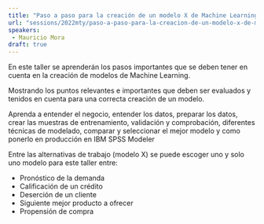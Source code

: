 ```yaml
---
title: "Paso a paso para la creación de un modelo X de Machine Learning"
url: "sessions/2022mty/paso-a-paso-para-la-creacion-de-un-modelo-x-de-machine-learning"
speakers:
 - Mauricio Mora
draft: true
---
```


En este taller se aprenderán los pasos importantes que se deben tener en cuenta en la creación de modelos de Machine Learning. 

Mostrando los puntos relevantes e importantes que deben ser evaluados y tenidos en cuenta para una correcta creación de un modelo. 

Aprenda a entender el negocio, entender los datos, preparar los datos, crear las muestras de entrenamiento, validación y comprobación, diferentes técnicas de modelado, comparar y seleccionar el mejor modelo y como ponerlo en producción en IBM SPSS Modeler

Entre las alternativas de trabajo (modelo X) se puede escoger uno y solo uno modelo para este taller entre:
  
- Pronóstico de la demanda
- Calificación de un crédito
- Deserción de un cliente
- Siguiente mejor producto a ofrecer
- Propensión de compra